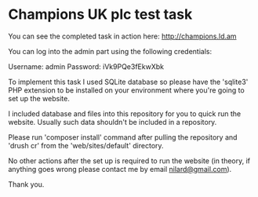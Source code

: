 # Champions UK plc test task

You can see the completed task in action here: http://champions.ld.am

You can log into the admin part using the following credentials:

Username: admin
Password: iVk9PQe3fEkwXbk

To implement this task I used SQLite database so please have the 'sqlite3' PHP extension to be installed on your environment where you're going to set up the website.

I included database and files into this repository for you to quick run the website. Usually such data shouldn't be included in a repository.

Please run 'composer install' command after pulling the repository and 'drush cr' from the 'web/sites/default' directory.

No other actions after the set up is required to run the website (in theory, if anything goes wrong please contact me by email nilard@gmail.com).

Thank you.
